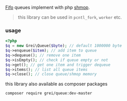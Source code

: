 [Fifo](https://id.wikipedia.org/wiki/FIFO) queues implement with php [shmop](http://php.net/manual/en/book.shmop.php).

> this library can be used in  `pcntl_fork`,  `worker`  etc.

### usage
``` php
<?php
$q = new Grei\Queue($byte); // default 1000000 byte
$q->enqueue($item); // add item to queue
$q->dequeue(); // remove one item
$q->isEmpty(); // check if queue empty or not
$q->get(); // get one item and trigger dequeue
$q->items(); // list all queue items
$q->close(); // close queue/shmop memory

```
this library also available as composer packages
```
composer require grei/queue:dev-master
```

